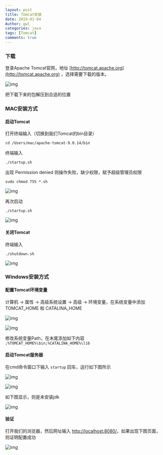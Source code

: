 ```yaml
---
layout: post
title: Tomcat安装
date: 2019-01-04
Author: gwl
categories: java
tags: [Tomcat]
comments: true
---
```



### 下载

登录Apache Tomcat官网，地址 [http://tomcat.apache.org](http://tomcat.apache.org) ，选择需要下载的版本。 

![img](https://github.com/mouos/mouos.github.io/blob/master/images/article_images/2019-01-04-Tomcat-installation/2019-01-04-Tomcat-installation-01.jpg?raw=true)

把下载下来的包解压到合适的位置

### MAC安装方式

#### 启动Tomcat

打开终端输入（切换到我们Tomcat的bin目录）

```
cd /Users/mac/apache-tomcat-9.0.14/bin
```

终端输入

```
./startup.sh
```

出现 Permission denied 则操作失败，缺少权限，赋予超级管理员权限

```
sudo chmod 755 *.sh
```

![img](https://github.com/mouos/mouos.github.io/blob/master/images/article_images/2019-01-04-Tomcat-installation/2019-01-04-Tomcat-installation-02.jpg?raw=true)

再次启动

```
./startup.sh
```

![img](https://github.com/mouos/mouos.github.io/blob/master/images/article_images/2019-01-04-Tomcat-installation/2019-01-04-Tomcat-installation-03.jpg?raw=true)

#### 关闭Tomcat

终端输入

```
./shutdown.sh
```

![img](https://github.com/mouos/mouos.github.io/blob/master/images/article_images/2019-01-04-Tomcat-installation/2019-01-04-Tomcat-installation-04.jpg?raw=true)


### Windows安装方式

#### 配置Tomcat环境变量

计算机 -> 属性 -> 高级系统设置 -> 高级 -> 环境变量，在系统变量中添加 TOMCAT_HOME 和 CATALINA_HOME

![img](https://github.com/mouos/mouos.github.io/blob/master/images/article_images/2019-01-04-Tomcat-installation/2019-01-04-Tomcat-installation-05.jpg?raw=true)

![img](https://github.com/mouos/mouos.github.io/blob/master/images/article_images/2019-01-04-Tomcat-installation/2019-01-04-Tomcat-installation-06.jpg?raw=true)

修改系统变量Path，在末尾添加如下内容
`;%TOMCAT_HOME%\bin;%CATALINA_HOME%\lib`

#### 启动Tomcat服务器

在cmd命令窗口下输入 `startup` 回车，运行如下图所示

![img](https://github.com/mouos/mouos.github.io/blob/master/images/article_images/2019-01-04-Tomcat-installation/2019-01-04-Tomcat-installation-07.jpg?raw=true)

![img](https://github.com/mouos/mouos.github.io/blob/master/images/article_images/2019-01-04-Tomcat-installation/2019-01-04-Tomcat-installation-08.jpg?raw=true)

如下图显示，则是未安装jdk

![img](https://github.com/mouos/mouos.github.io/blob/master/images/article_images/2019-01-04-Tomcat-installation/2019-01-04-Tomcat-installation-09.jpg?raw=true)

#### 验证

打开我们的浏览器，然后网址输入 [http://localhost:8080/](http://localhost:8080/)，如果出现下图页面，则证明配置成功 

![img](https://github.com/mouos/mouos.github.io/blob/master/images/article_images/2019-01-04-Tomcat-installation/2019-01-04-Tomcat-installation-10.jpg?raw=true)





